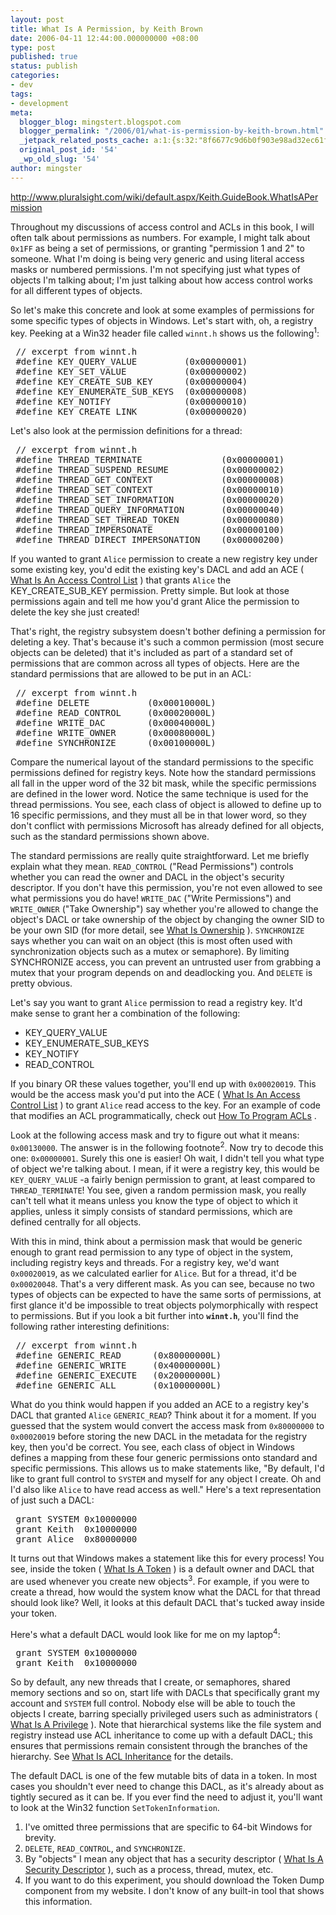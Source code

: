 ```yaml
---
layout: post
title: What Is A Permission, by Keith Brown
date: 2006-04-11 12:44:00.000000000 +08:00
type: post
published: true
status: publish
categories:
- dev
tags:
- development
meta:
  blogger_blog: mingstert.blogspot.com
  blogger_permalink: "/2006/01/what-is-permission-by-keith-brown.html"
  _jetpack_related_posts_cache: a:1:{s:32:"8f6677c9d6b0f903e98ad32ec61f8deb";a:2:{s:7:"expires";i:1455083257;s:7:"payload";a:3:{i:0;a:1:{s:2:"id";i:167;}i:1;a:1:{s:2:"id";i:232;}i:2;a:1:{s:2:"id";i:14;}}}}
  original_post_id: '54'
  _wp_old_slug: '54'
author: mingster
---
```

<p><a href="http://www.pluralsight.com/wiki/default.aspx/Keith.GuideBook.WhatIsAPermission">http://www.pluralsight.com/wiki/default.aspx/Keith.GuideBook.WhatIsAPermission</a></p>
<p>
<p>Throughout my discussions of access control and ACLs in this book, I will often talk about permissions as numbers. For example, I might talk about <code>0x1FF</code> as being a set of permissions, or granting "permission 1 and 2" to someone. What I'm doing is being very generic and using literal access masks or numbered permissions. I'm not specifying just what types of objects I'm talking about; I'm just talking about how access control works for all different types of objects.</p>
<p>
<p>So let's make this concrete and look at some examples of permissions for some specific types of objects in Windows. Let's start with, oh, a registry key. Peeking at a Win32 header file called <code>winnt.h</code> shows us the following<sup>1</sup>:</p>
<pre> // excerpt from winnt.h<br /> #define KEY_QUERY_VALUE         (0x00000001)<br /> #define KEY_SET_VALUE           (0x00000002)<br /> #define KEY_CREATE_SUB_KEY      (0x00000004)<br /> #define KEY_ENUMERATE_SUB_KEYS  (0x00000008)<br /> #define KEY_NOTIFY              (0x00000010)<br /> #define KEY_CREATE_LINK         (0x00000020)<br /></pre>
<p>
<p>Let's also look at the permission definitions for a thread:</p>
<pre> // excerpt from winnt.h<br /> #define THREAD_TERMINATE               (0x00000001)  <br /> #define THREAD_SUSPEND_RESUME          (0x00000002)  <br /> #define THREAD_GET_CONTEXT             (0x00000008)  <br /> #define THREAD_SET_CONTEXT             (0x00000010)  <br /> #define THREAD_SET_INFORMATION         (0x00000020)  <br /> #define THREAD_QUERY_INFORMATION       (0x00000040)  <br /> #define THREAD_SET_THREAD_TOKEN        (0x00000080)<br /> #define THREAD_IMPERSONATE             (0x00000100)<br /> #define THREAD_DIRECT_IMPERSONATION    (0x00000200)<br /></pre>
<p>
<p>If you wanted to grant <code>Alice</code> permission to create a new registry key under some existing key, you'd edit the existing key's DACL and add an ACE ( <a href="http://www.pluralsight.com/wiki/default.aspx/Keith.GuideBook/WhatIsAnAccessControlList.html">What Is An Access Control List</a> ) that grants <code>Alice</code> the KEY_CREATE_SUB_KEY permission. Pretty simple. But look at those permissions again and tell me how you'd grant Alice the permission to delete the key she just created!</p>
<p>
<p>That's right, the registry subsystem doesn't bother defining a permission for deleting a key. That's because it's such a common permission (most secure objects can be deleted) that it's included as part of a standard set of permissions that are common across all types of objects. Here are the standard permissions that are allowed to be put in an ACL:</p>
<pre> // excerpt from winnt.h<br /> #define DELETE           (0x00010000L)<br /> #define READ_CONTROL     (0x00020000L)<br /> #define WRITE_DAC        (0x00040000L)<br /> #define WRITE_OWNER      (0x00080000L)<br /> #define SYNCHRONIZE      (0x00100000L)<br /></pre>
<p>
<p>Compare the numerical layout of the standard permissions to the specific permissions defined for registry keys. Note how the standard permissions all fall in the upper word of the 32 bit mask, while the specific permissions are defined in the lower word. Notice the same technique is used for the thread permissions. You see, each class of object is allowed to define up to 16 specific permissions, and they must all be in that lower word, so they don't conflict with permissions Microsoft has already defined for all objects, such as the standard permissions shown above.</p>
<p>
<p>The standard permissions are really quite straightforward. Let me briefly explain what they mean. <code>READ_CONTROL</code> ("Read Permissions") controls whether you can read the owner and DACL in the object's security descriptor. If you don't have this permission, you're not even allowed to see what permissions you do have! <code>WRITE_DAC</code> ("Write Permissions") and <code>WRITE_OWNER</code> ("Take Ownership") say whether you're allowed to change the object's DACL or take ownership of the object by changing the owner SID to be your own SID (for more detail, see <a href="http://www.pluralsight.com/wiki/default.aspx/Keith.GuideBook/WhatIsOwnership.html">What Is Ownership</a> ). <code>SYNCHRONIZE</code> says whether you can wait on an object (this is most often used with synchronization objects such as a mutex or semaphore). By limiting SYNCHRONIZE access, you can prevent an untrusted user from grabbing a mutex that your program depends on and deadlocking you. And <code>DELETE</code> is pretty obvious.</p>
<p>
<p>Let's say you want to grant <code>Alice</code> permission to read a registry key. It'd make sense to grant her a combination of the following: </p>
<p>
<ul>
<li>KEY_QUERY_VALUE </li>
<li>KEY_ENUMERATE_SUB_KEYS </li>
<li>KEY_NOTIFY </li>
<li>READ_CONTROL </li>
</ul>
<p>
<p>If you binary OR these values together, you'll end up with <code>0x00020019</code>. This would be the access mask you'd put into the ACE ( <a href="http://www.pluralsight.com/wiki/default.aspx/Keith.GuideBook/WhatIsAnAccessControlList.html">What Is An Access Control List</a> ) to grant <code>Alice</code> read access to the key. For an example of code that modifies an ACL programmatically, check out <a href="http://www.pluralsight.com/wiki/default.aspx/Keith.GuideBook/HowToProgramACLs.html">How To Program ACLs</a> .</p>
<p>
<p>Look at the following access mask and try to figure out what it means: <code>0x00130000</code>. The answer is in the following footnote<sup>2</sup>. Now try to decode this one: <code>0x00000001</code>. Surely this one is easier! Oh wait, I didn't tell you what type of object we're talking about. I mean, if it were a registry key, this would be <code>KEY_QUERY_VALUE</code> -a fairly benign permission to grant, at least compared to <code>THREAD_TERMINATE</code>! You see, given a random permission mask, you really can't tell what it means unless you know the type of object to which it applies, unless it simply consists of standard permissions, which are defined centrally for all objects.</p>
<p>
<p>With this in mind, think about a permission mask that would be generic enough to grant read permission to any type of object in the system, including registry keys and threads. For a registry key, we'd want <code>0x00020019</code>, as we calculated earlier for <code>Alice</code>. But for a thread, it'd be <code>0x00020048</code>. That's a very different mask. As you can see, because no two types of objects can be expected to have the same sorts of permissions, at first glance it'd be impossible to treat objects polymorphically with respect to permissions. But if you look a bit further into <code><strong>winnt.h</strong></code>, you'll find the following rather interesting definitions:</p>
<pre> // excerpt from winnt.h<br /> #define GENERIC_READ      (0x80000000L)<br /> #define GENERIC_WRITE     (0x40000000L)<br /> #define GENERIC_EXECUTE   (0x20000000L)<br /> #define GENERIC_ALL       (0x10000000L)<br /></pre>
<p>
<p>What do you think would happen if you added an ACE to a registry key's DACL that granted <code>Alice</code> <code>GENERIC_READ</code>? Think about it for a moment. If you guessed that the system would convert the access mask from <code>0x80000000</code> to <code>0x00020019</code> before storing the new DACL in the metadata for the registry key, then you'd be correct. You see, each class of object in Windows defines a mapping from these four generic permissions onto standard and specific permissions. This allows us to make statements like, "By default, I'd like to grant full control to <code>SYSTEM</code> and myself for any object I create. Oh and I'd also like <code>Alice</code> to have read access as well." Here's a text representation of just such a DACL:</p>
<pre> grant SYSTEM 0x10000000<br /> grant Keith  0x10000000<br /> grant Alice  0x80000000<br /></pre>
<p>
<p>It turns out that Windows makes a statement like this for every process! You see, inside the token ( <a href="http://www.pluralsight.com/wiki/default.aspx/Keith.GuideBook/WhatIsAToken.html">What Is A Token</a> ) is a default owner and DACL that are used whenever you create new objects<sup>3</sup>. For example, if you were to create a thread, how would the system know what the DACL for that thread should look like? Well, it looks at this default DACL that's tucked away inside your token.</p>
<p>
<p>Here's what a default DACL would look like for me on my laptop<sup>4</sup>:</p>
<pre> grant SYSTEM 0x10000000<br /> grant Keith  0x10000000<br /></pre>
<p>
<p>So by default, any new threads that I create, or semaphores, shared memory sections and so on, start life with DACLs that specifically grant my account and <code>SYSTEM</code> full control. Nobody else will be able to touch the objects I create, barring specially privileged users such as administrators ( <a href="http://www.pluralsight.com/wiki/default.aspx/Keith.GuideBook/WhatIsAPrivilege.html">What Is A Privilege</a> ). Note that hierarchical systems like the file system and registry instead use ACL inheritance to come up with a default DACL; this ensures that permissions remain consistent through the branches of the hierarchy. See <a href="http://www.pluralsight.com/wiki/default.aspx/Keith.GuideBook/WhatIsACLInheritance.html">What Is ACL Inheritance</a> for the details.</p>
<p>
<p>The default DACL is one of the few mutable bits of data in a token. In most cases you shouldn't ever need to change this DACL, as it's already about as tightly secured as it can be. If you ever find the need to adjust it, you'll want to look at the Win32 function <code>SetTokenInformation</code>.</p>
<p>
<div class="Rule"></div>
<p>
<ol>
<li>I've omitted three permissions that are specific to 64-bit Windows for brevity. </li>
<li><code>DELETE</code>, <code>READ_CONTROL</code>, and <code>SYNCHRONIZE</code>. </li>
<li>By "objects" I mean any object that has a security descriptor ( <a href="http://www.pluralsight.com/wiki/default.aspx/Keith.GuideBook/WhatIsASecurityDescriptor.html">What Is A Security Descriptor</a> ), such as a process, thread, mutex, etc. </li>
<li>If you want to do this experiment, you should download the Token Dump component from my website. I don't know of any built-in tool that shows this information. </li>
</ol>

